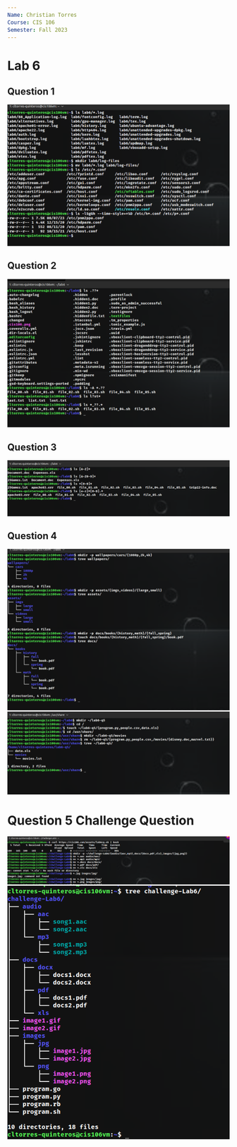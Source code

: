 ```yaml
---
Name: Christian Torres
Course: CIS 106
Semester: Fall 2023
---
```


# Lab 6

## Question 1
![question 1](q1.1.png)<br>

## Question 2
![question 2](q2.1.png)<br>

## Question 3
![question 3](q3.1.png)<br>

## Question 4
![question 4.1](q4.1.png)<br>
![question 4.2](q4.2.png)<br>

# Question 5 Challenge Question
![question 5.1](q5.1.png)<br>
![question 5.2](q5.2.png)<br>